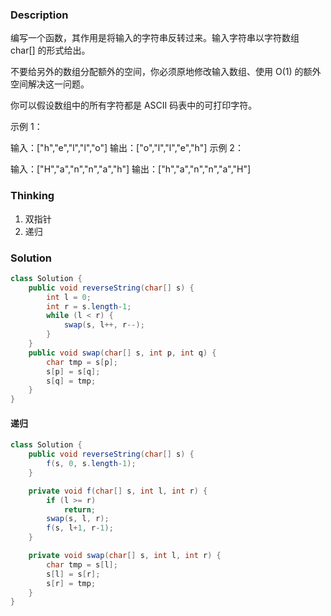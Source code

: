 


### Description
编写一个函数，其作用是将输入的字符串反转过来。输入字符串以字符数组 char[] 的形式给出。

不要给另外的数组分配额外的空间，你必须原地修改输入数组、使用 O(1) 的额外空间解决这一问题。

你可以假设数组中的所有字符都是 ASCII 码表中的可打印字符。

 

示例 1：

输入：["h","e","l","l","o"]
输出：["o","l","l","e","h"]
示例 2：

输入：["H","a","n","n","a","h"]
输出：["h","a","n","n","a","H"]

### Thinking

1. 双指针
2. 递归


### Solution
```java
class Solution {
    public void reverseString(char[] s) {
        int l = 0;
        int r = s.length-1;
        while (l < r) {
            swap(s, l++, r--);
        }
    }
    public void swap(char[] s, int p, int q) {
        char tmp = s[p];
        s[p] = s[q];
        s[q] = tmp;
    }
}
```



#### 递归

```java
class Solution {
    public void reverseString(char[] s) {
        f(s, 0, s.length-1);
    }

    private void f(char[] s, int l, int r) {
        if (l >= r)
            return;
        swap(s, l, r);
        f(s, l+1, r-1);
    }

    private void swap(char[] s, int l, int r) {
        char tmp = s[l];
        s[l] = s[r];
        s[r] = tmp;
    }
}
```

